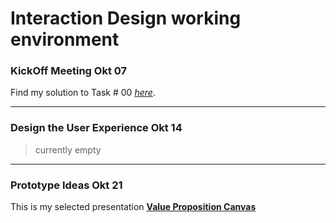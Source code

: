 # Interaction Design working environment

### KickOff Meeting Okt 07

Find my solution to Task # 00 [*here*](SWOT.md).

* * *

### Design the User Experience Okt 14

> currently empty 

* * *

### Prototype Ideas Okt 21

This is my selected presentation [**Value Proposition Canvas**](VPC.md)
